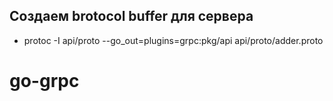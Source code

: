 
## Cоздаем **brotocol buffer** для сервера
- protoc -I api/proto --go_out=plugins=grpc:pkg/api api/proto/adder.proto
# go-grpc
